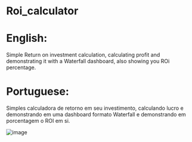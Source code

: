 # Roi_calculator
# English:
Simple Return on investment calculation, calculating profit and demonstrating it with a Waterfall dashboard, also showing you ROi percentage.
# Portuguese:
Simples calculadora de retorno em seu investimento, calculando lucro e demonstrando em uma dashboard formato Waterfall e demonstrando em porcentagem o ROI em si.






![image](https://github.com/joaodias004/Roi_calculator/assets/156600364/224a3a57-154b-447b-a085-eb02709582bd)
